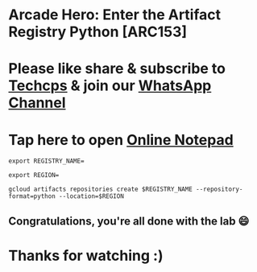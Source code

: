 
# Arcade Hero: Enter the Artifact Registry Python [ARC153]

# Please like share & subscribe to [Techcps](https://www.youtube.com/@techcps) & join our [WhatsApp Channel](https://whatsapp.com/channel/0029Va9nne147XeIFkXYv71A)

# Tap here to open [Online Notepad](https://www.rapidtables.com/tools/notepad.html#)

```
export REGISTRY_NAME=

export REGION=

gcloud artifacts repositories create $REGISTRY_NAME --repository-format=python --location=$REGION
```

## Congratulations, you're all done with the lab 😄

# Thanks for watching :)
